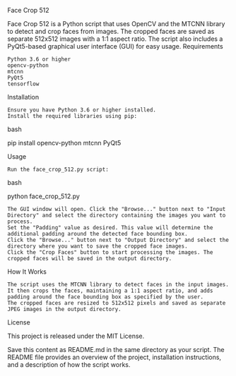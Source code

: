 Face Crop 512

Face Crop 512 is a Python script that uses OpenCV and the MTCNN library to detect and crop faces from images. The cropped faces are saved as separate 512x512 images with a 1:1 aspect ratio. The script also includes a PyQt5-based graphical user interface (GUI) for easy usage.
Requirements

    Python 3.6 or higher
    opencv-python
    mtcnn
    PyQt5
    tensorflow

Installation

    Ensure you have Python 3.6 or higher installed.
    Install the required libraries using pip:

bash

pip install opencv-python mtcnn PyQt5

Usage

    Run the face_crop_512.py script:

bash

python face_crop_512.py

    The GUI window will open. Click the "Browse..." button next to "Input Directory" and select the directory containing the images you want to process.
    Set the "Padding" value as desired. This value will determine the additional padding around the detected face bounding box.
    Click the "Browse..." button next to "Output Directory" and select the directory where you want to save the cropped face images.
    Click the "Crop Faces" button to start processing the images. The cropped faces will be saved in the output directory.

How It Works

    The script uses the MTCNN library to detect faces in the input images.
    It then crops the faces, maintaining a 1:1 aspect ratio, and adds padding around the face bounding box as specified by the user.
    The cropped faces are resized to 512x512 pixels and saved as separate JPEG images in the output directory.

License

This project is released under the MIT License.

Save this content as README.md in the same directory as your script. The README file provides an overview of the project, installation instructions, and a description of how the script works.
